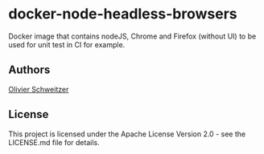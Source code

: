 # docker-node-headless-browsers

Docker image that contains nodeJS, Chrome and Firefox (without UI) to be used for unit test in CI for example.

## Authors

[Olivier Schweitzer](https://www.oschweitzer.dev/)

## License

This project is licensed under the Apache License Version 2.0 - see the LICENSE.md file for details.